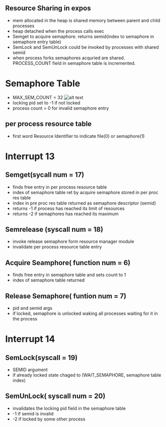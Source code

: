 ## Resource Sharing in expos

- mem allocated in the heap is shared memory between parent and child processes
- heap detached when the process calls exec
- Semget to acquire semaphore. returns semid(index to semaphore in semaphore entry table)
- SemLock and SemUnLock could be invoked by processes with shared semid
- when process forks semaphores acquried are shared. PROCESS_COUNT field in semaphore table is incremented.

# Semaphore Table

- MAX_SEM_COUNT = 32
  ![alt text]('./semaphoretable.png')
- locking pid set to -1 if not locked
- process count = 0 for invalid semaphore entry

## per process resource table

- first word Resource Identifier to indicate file(0) or semaphore(1)

# Interrupt 13

## Semget(sycall num = 17)

- finds free entry in per process resource table
- index of semaphore table ret by acquire semaphore stored in per proc res table
- index in pre proc res table returned as semaphore descriptor (semid)
- returns -1 if process has reached its limit of resources
- returns -2 if semaphores has reached its maximum

## Semrelease (syscall num = 18)

- invoke release semaphore form resource manager module
- invalidate per process resource table entry

## Acquire Seamphore( function num = 6)

- finds free entry in semaphore table and sets count to 1
- index of semaphore table returned

## Release Semaphore( funtion num = 7)

- pid and semid args
- if locked, semaphore is unlocked waking all processes waiting for it in the process

# Interrupt 14

## SemLock(syscall = 19)

- SEMID argument
- if already locked state chaged to (WAIT_SEMAPHORE, semaphore table index)

## SemUnLock( syscall num = 20)

- invalidates the locking pid field in the semaphore table
- -1 if semid is invalid
- -2 if locked by some other process
